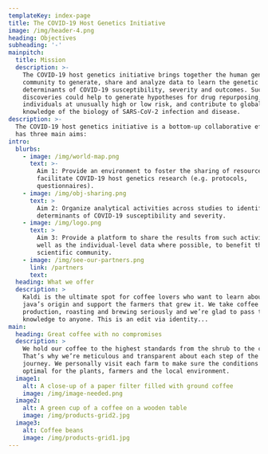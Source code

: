 ```yaml
---
templateKey: index-page
title: The COVID-19 Host Genetics Initiative
image: /img/header-4.png
heading: Objectives
subheading: '-'
mainpitch:
  title: Mission
  description: >-
    The COVID-19 host genetics initiative brings together the human genetics
    community to generate, share and analyze data to learn the genetic
    determinants of COVID-19 susceptibility, severity and outcomes. Such
    discoveries could help to generate hypotheses for drug repurposing, identify
    individuals at unusually high or low risk, and contribute to global
    knowledge of the biology of SARS-CoV-2 infection and disease.
description: >-
  The COVID-19 host genetics initiative is a bottom-up collaborative effort that
  has three main aims:
intro:
  blurbs:
    - image: /img/world-map.png
      text: >-
        Aim 1: Provide an environment to foster the sharing of resources to
        facilitate COVID-19 host genetics research (e.g. protocols,
        questionnaires).
    - image: /img/obj-sharing.png
      text: >
        Aim 2: Organize analytical activities across studies to identify genetic
        determinants of COVID-19 susceptibility and severity.
    - image: /img/logo.png
      text: >
        Aim 3: Provide a platform to share the results from such activities, as
        well as the individual-level data where possible, to benefit the broader
        scientific community.
    - image: /img/see-our-partners.png
      link: /partners
      text: ⠀
  heading: What we offer
  description: >
    Kaldi is the ultimate spot for coffee lovers who want to learn about their
    java’s origin and support the farmers that grew it. We take coffee
    production, roasting and brewing seriously and we’re glad to pass that
    knowledge to anyone. This is an edit via identity...
main:
  heading: Great coffee with no compromises
  description: >
    We hold our coffee to the highest standards from the shrub to the cup.
    That’s why we’re meticulous and transparent about each step of the coffee’s
    journey. We personally visit each farm to make sure the conditions are
    optimal for the plants, farmers and the local environment.
  image1:
    alt: A close-up of a paper filter filled with ground coffee
    image: /img/image-needed.png
  image2:
    alt: A green cup of a coffee on a wooden table
    image: /img/products-grid2.jpg
  image3:
    alt: Coffee beans
    image: /img/products-grid1.jpg
---
```

